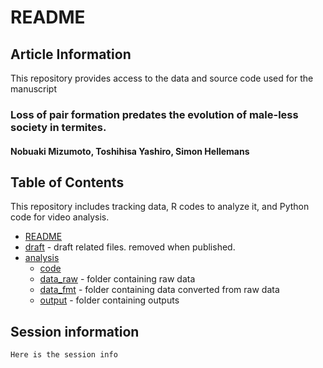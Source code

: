 # README
## Article Information
This repository provides access to the data and source code used for the manuscript    
### **Loss of pair formation predates the evolution of male-less society in termites.**  
#### **Nobuaki Mizumoto, Toshihisa Yashiro, Simon Hellemans**  

## Table of Contents
This repository includes tracking data, R codes to analyze it, and Python code for video analysis.  
* [README](./README.md)
* [draft](./draft) - draft related files. removed when published.
* [analysis](./analysis)
  * [code](./analysis/code)
  * [data_raw](./analysis/data_raw) - folder containing raw data
  * [data_fmt](./analysis/data_fmt) - folder containing data converted from raw data
  * [output](./analysis/output) - folder containing outputs

## Session information
```
Here is the session info      
```
